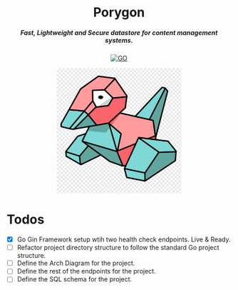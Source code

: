 <div align="center">

# Porygon
##### Fast, Lightweight and Secure datastore for content management systems.

[![GO](https://img.shields.io/badge/Go-00ADD8?style=for-the-badge&logo=go&logoColor=white)](http://www.go.dev)

<img alt="Porygon Transparent" height="280" src="/assets/porygon-transparent.png" />

</div>


# Todos

- [x] Go Gin Framework setup wtih two health check endpoints. Live & Ready.
- [ ] Refactor project directory structure to follow the standard Go project structure.
- [ ] Define the Arch Diagram for the project.
- [ ] Define the rest of the endpoints for the project.
- [ ] Define the SQL schema for the project.
